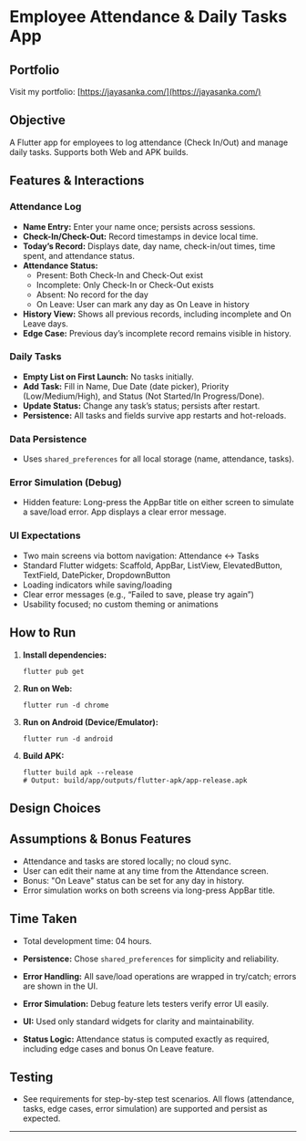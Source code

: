 # Employee Attendance & Daily Tasks App

## Portfolio

Visit my portfolio: [https://jayasanka.com/](https://jayasanka.com/)

## Objective

A Flutter app for employees to log attendance (Check In/Out) and manage daily tasks. Supports both Web and APK builds.

## Features & Interactions

### Attendance Log

- **Name Entry:** Enter your name once; persists across sessions.
- **Check-In/Check-Out:** Record timestamps in device local time.
- **Today’s Record:** Displays date, day name, check-in/out times, time spent, and attendance status.
- **Attendance Status:**
  - Present: Both Check-In and Check-Out exist
  - Incomplete: Only Check-In or Check-Out exists
  - Absent: No record for the day
  - On Leave: User can mark any day as On Leave in history
- **History View:** Shows all previous records, including incomplete and On Leave days.
- **Edge Case:** Previous day’s incomplete record remains visible in history.

### Daily Tasks

- **Empty List on First Launch:** No tasks initially.
- **Add Task:** Fill in Name, Due Date (date picker), Priority (Low/Medium/High), and Status (Not Started/In Progress/Done).
- **Update Status:** Change any task’s status; persists after restart.
- **Persistence:** All tasks and fields survive app restarts and hot-reloads.

### Data Persistence

- Uses `shared_preferences` for all local storage (name, attendance, tasks).

### Error Simulation (Debug)

- Hidden feature: Long-press the AppBar title on either screen to simulate a save/load error. App displays a clear error message.

### UI Expectations

- Two main screens via bottom navigation: Attendance ↔ Tasks
- Standard Flutter widgets: Scaffold, AppBar, ListView, ElevatedButton, TextField, DatePicker, DropdownButton
- Loading indicators while saving/loading
- Clear error messages (e.g., “Failed to save, please try again”)
- Usability focused; no custom theming or animations

## How to Run

1. **Install dependencies:**
   ```
   flutter pub get
   ```
2. **Run on Web:**
   ```
   flutter run -d chrome
   ```
3. **Run on Android (Device/Emulator):**
   ```
   flutter run -d android
   ```
4. **Build APK:**
   ```
   flutter build apk --release
   # Output: build/app/outputs/flutter-apk/app-release.apk
   ```

## Design Choices

## Assumptions & Bonus Features

- Attendance and tasks are stored locally; no cloud sync.
- User can edit their name at any time from the Attendance screen.
- Bonus: "On Leave" status can be set for any day in history.
- Error simulation works on both screens via long-press AppBar title.

## Time Taken

- Total development time: 04 hours.

- **Persistence:** Chose `shared_preferences` for simplicity and reliability.
- **Error Handling:** All save/load operations are wrapped in try/catch; errors are shown in the UI.
- **Error Simulation:** Debug feature lets testers verify error UI easily.
- **UI:** Used only standard widgets for clarity and maintainability.
- **Status Logic:** Attendance status is computed exactly as required, including edge cases and bonus On Leave feature.

## Testing

- See requirements for step-by-step test scenarios. All flows (attendance, tasks, edge cases, error simulation) are supported and persist as expected.

---

